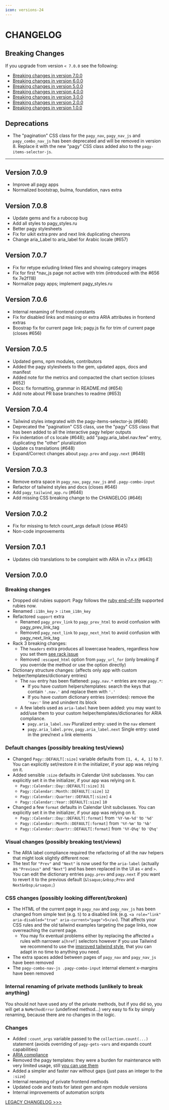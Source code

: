 ```yaml
---
icon: versions-24
---
```


# CHANGELOG

## Breaking Changes

If you upgrade from version `< 7.0.0` see the following:

- [Breaking changes in version 7.0.0](#version-700)
- [Breaking changes in version 6.0.0](CHANGELOG_LEGACY.md#version-600)
- [Breaking changes in version 5.0.0](CHANGELOG_LEGACY.md#version-500)
- [Breaking changes in version 4.0.0](CHANGELOG_LEGACY.md#version-400)
- [Breaking changes in version 3.0.0](CHANGELOG_LEGACY.md#version-300)
- [Breaking changes in version 2.0.0](CHANGELOG_LEGACY.md#version-200)
- [Breaking changes in version 1.0.0](CHANGELOG_LEGACY.md#version-100)

## Deprecations

- The "pagination" CSS class for the `pagy_nav`, `pagy_nav_js` and `pagy_combo_nav_js` has been deprecated and will be removed in
  version 8. Replace it with the new "pagy" CSS class added also to the `pagy-items-selector-js`.

<hr>

## Version 7.0.9

- Improve all pagy apps
- Normalized bootstrap, bulma, foundation, navs extra

## Version 7.0.8

- Update gems and fix a rubocop bug
- Add all styles to pagy_styles.ru
- Better pagy stylesheets
- Fix for uikit extra prev and next link duplicating chevrons
- Change aria_Label to aria_label for Arabic locale (#657)

## Version 7.0.7

- Fix for retype exluding linked files and showing category images
- Fix for first *nav_js page not active with trim (introduced with the #656 fix 7e2f118)
- Normalize pagy apps; implement pagy_styles.ru

## Version 7.0.6

- Internal renaming of frontend constants
- Fix for disabled links and missing or extra ARIA attributes in frontend extras
- Boostrap fix for current page link; pagy.js fix for trim of current page (closes #656)

## Version 7.0.5

- Updated gems, npm modules, contributors
- Added the pagy stylesheets to the gem, updated apps, docs and manifest
- Added note for the metrics and compacted the chart section (closes #652)
- Docs: fix formatting, grammar in README.md (#654)
- Add note about PR base branches to readme (#653)

## Version 7.0.4

- Tailwind styles integrated with the pagy-items-selector-js (#646)
- Deprecated the "pagination" CSS class, use the "pagy" CSS class that has been added to all the interactive pagy helper outputs
- Fix indentation of cs locale (#648); add "pagy.aria_label.nav.few" entry, duplicating the "other" pluralization
- Update cs translations (#648)
- Expand/Correct changes about `pagy.prev` and `pagy.next` (#649)

## Version 7.0.3

- Remove extra space in `pagy_nav`, `pagy_nav_js` and `.pagy-combo-input`
- Refactor of tailwind styles and docs (closes #646)
- Add `pagy_tailwind_app.ru` (#646)
- Add missing CSS breaking change to the CHANGELOG (#646)

## Version 7.0.2

- Fix for missing to fetch count_args default (close #645)
- Non-code improvements

## Version 7.0.1

- Updates ckb translations to be complaint with ARIA in v7.x.x (#643)

## Version 7.0.0

### Breaking changes

- Dropped old rubies support: Pagy follows the [ruby end-of-life](https://endoflife.date/ruby) supported rubies now.
- Renamed `:i18n_key` > `:item_i18n_key`
- Refactored `support` extra
  - Renamed `pagy_prev_link` to `pagy_prev_html` to avoid confusion with pagy_prev_link_tag
  - Removed `pagy_next_link` to `pagy_next_html` to avoid confusion with pagy_next_link_tag
- Rack 3 breaking changes:
  - The `headers` extra produces all lowercase headers, regardless how you set
    them [see rack issue](https://github.com/rack/rack/issues/1592)
  - Removed `:escaped_html` option from `pagy_url_for` (only breaking if you override the method or use the option directly)
- Dictionary structure changes: (affects only app with custom helper/templates/dictionary entries)
  - The `nav` entry has been flattened: `pagy.nav.*` entries are now `pagy.*`:
    - If you have custom helpers/templates: search the keys that contain `'.nav.'` and replace them with `'.'`
    - If you have custom dictionary entries (overrides): remove the `'nav:'` line and unindent its block
  - A few labels used as `aria-label` have been added: you may want to add/use them to your custom helper/templates/dictionaries
    for ARIA compliance.
    - `pagy.aria_label.nav` Pluralized entry: used in the `nav` element
    - `pagy.aria_label.prev`, `pagy.aria_label.next` Single entry: used in the prev/next `a` link elements

### Default changes (possibly breaking test/views)

- Changed `Pagy::DEFAULT[:size]` variable defaults from `[1, 4, 4, 1]` to `7`. You can explicitly set/restore it in the
  initializer, if your app was relying on it.
- Added sensible `:size` defaults in Calendar Unit subclasses. You can explicitly set it in the initializer, if your app was
  relying on it.
  - `Pagy::Calendar::Day::DEFAULT[:size]` `31`
  - `Pagy::Calendar::Month::DEFAULT[:size]` `12`
  - `Pagy::Calendar::Quarter::DEFAULT[:size]` `4`
  - `Pagy::Calendar::Year::DEFAULT[:size]` `10`
- Changed a few `format` defaults in Calendar Unit subclasses. You can explicitly set it in the initializer, if your app was
  relying on it.
  - `Pagy::Calendar::Day::DEFAULT[:format]` from `'%Y-%m-%d'` to `'%d'`
  - `Pagy::Calendar::Month::DEFAULT[:format]` from `'%Y-%m'` to `'%b'`
  - `Pagy::Calendar::Quartr::DEFAULT[:format]` from `'%Y-Q%q'` to `'Q%q'`

### Visual changes (possibly breaking test/views)

- The ARIA label compliance required the refactoring of all the nav helpers that might look slightly different now:
- The text for `"Prev"` and `"Next"` is now used for the `aria-label` (actually as `"Previous"` and `"Next"`) and has been
  replaced in the UI as `<` and `>`. You can edit the dictionary entries `pagy.prev` and `pagy.next` if you want to revert it to
  the previous default (`&lsaquo;&nbsp;Prev` and `Next&nbsp;&rsaquo;`)

### CSS changes (possibly looking different/broken)

- The HTML of the current page in `pagy_nav` and `pagy_nav_js` has been changed from simple text (e.g. `5`) to a
  disabled link (e.g. `<a role="link" aria-disabled="true" aria-current="page">5</a>`). That affects your CSS rules and
  the old tailwind examples targeting the page links, now overreaching the current page.
  - You may fix eventual problems either by replacing the affected `a` rules with narrower `a[href]` selectors however if you use
    Tailwind we recommend to use the [improved tailwind style](https://ddnexus.github.io/pagy/docs/extras/tailwind/), that you can
    adapt in no time to anything you need.
- The extra spaces added between pages of `pagy_nav` and `pagy_nav_js` have been removed
- The `pagy-combo-nav-js .pagy-combo-input` internal element x-margins have been removed

### Internal renaming of private methods (unlikely to break anything)

You should not have used any of the private methods, but if you did so, you will get a `NoMethodError`
(undefined method...) very easy to fix by simply renaming, because there are no changes in the logic.

### Changes

- Added `:count_args` variable passed to the `collection.count(...)` statement (avoids overriding of `pagy-gets-vars` and
  expands count capabilities)
- [ARIA compliance](https://ddnexus.github.io/pagy/docs/api/aria/)
- Removed the pagy templates: they were a burden for maintenance with very limited usage,
  still [you can use them](http://ddnexus.github.io/pagy/docs/how-to/#using-your-pagination-templates)
- Added a simpler and faster nav without gaps (just pass an integer to the `:size`)
- Internal renaming of private frontend methods
- Updated code and tests for latest gem and npm module versions
- Internal improvements of automation scripts

[LEGACY CHANGELOG >>>](CHANGELOG_LEGACY.md) 
